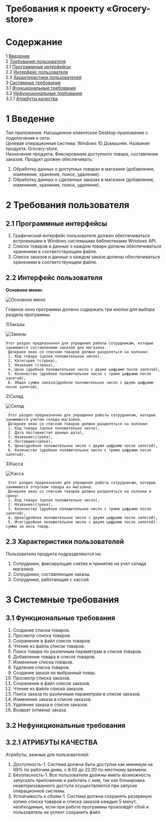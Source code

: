 
# Требования к проекту «Grocery-store»

# Содержание
1 [Введение](#intro)  
2 [Требования пользователя](#user_requirements)  
2.1 [Программные интерфейсы](#software_interfaces)  
2.2 [Интерфейс пользователя](#user_interface)  
2.3 [Характеристики пользователей](#user_specifications)    
3 [Системные требования](#system_requirements)  
3.1 [Функциональные требования](#functional_requirements)  
3.2 [Нефункциональные требования](#non-functional_requirements)  
3.2.1 [Атрибуты качества](#quality_attributes)  
 
<a name="intro"/>

# 1 Введение

Тип приложения: Насыщенное клиентское Desktop-приложение с подключения к сети.  
Целевая операционная система: Windows 10 Домашняя. 
Название продукта: Grocery-store.  
Назначение продукта: Фиксирование доступного товара, составление заказов.  Продукт должен обеспечивать:
1) Обработку данных о доступных товарах в магазине (добавление, изменение, хранение, поиск, удаление). 
2) Обработку данных о сделанных заказах в магазине (добавление, изменение, хранение, поиск, удаление).

<a name="user_requirements"/>

# 2 Требования пользователя

<a name="software_interfaces"/>

## 2.1 Программные интерфейсы
1) Графический интерфейс пользователя должен обеспечиваться встроенными в Windows системными библиотеками Windows API.
2) Список товаров и данные о каждом товаре должны обеспечиваться хранением в соответствующем файле. 
3) Список заказов и данные о каждом заказе должны обеспечиваться хранением в соответствующем файле.

<a name="user_interface"/>

## 2.2 Интерфейс пользователя

**Основное меню:**


![Основное меню](https://github.com/MaksimLT94/grocery-store/blob/master/Requirements/menu.png)

 Главное окно программы должно содержать три кнопки для выбора раздела программы: 
  
  1)Заказы
  
  ![Заказы](https://github.com/MaksimLT94/grocery-store/blob/master/Requirements/%D0%B7%D0%B0%D0%BA%D0%B0%D0%B7%D1%8B.png)
    
    Этот раздел предназначен для упрощения работы сотрудникам, которые занимаются составлением заказов для магазина.
     Дочернее окно со списком товаров должно разделяться на колонки: 
     1. Код товара (целое положительное число),  
     2. Категория (строка),  
     3. Название (строка),  
     4. Цена (дробное положительное число с двумя цифрами после запятой),
     5. Количество (дробное положительное число с тремя цифрами после запятой),
     6. Общая сумма заказа(дробное положительное число с двумя цифрами после запятой).
     
     
   2)Склад
   
   ![Склад](https://github.com/MaksimLT94/grocery-store/blob/master/Requirements/%D0%A1%D0%BA%D0%BB%D0%B0%D0%B4.png)
   
     Этот раздел предназначен для упрощения работы сотрудникам, которые занимаются учетом склада магазина.
     Дочернее окно со списком товаров должно разделяться на колонки: 
     1. Код товара (целое положительно число),
     2. Дата поставки(тип данных дата),
     3. Название(строка),
     4. Поставщик(срока),
     5. Цена(дробное положительное число с двумя цифрами после запятой),
     6. Количество (дробное положительное число с тремя цифрами после запятой).
     
     
   3)Касса
   
   ![Касса](https://github.com/MaksimLT94/grocery-store/blob/master/Requirements/%D0%9A%D0%B0%D1%81%D1%81%D0%B0.png)
   
     Этот раздел предназначен для упрощения работы сотрудникам, которые занимаются отпуском товара из магазина.
     Дочернее окно со списком товаров должно разделяться на колонки и сроку:
     1. Код товара (целое положительно число),
     2. Название(строка),
     3. Количество (дробное положительное число с тремя цифрами после запятой),
     4. Цена(дробное положительное число с двумя цифрами после запятой),
     5. Итог(дробное положительное число с двумя цифрами после запятой)-сумма за весь товар.
<a name="user_specifications"/>

## 2.3 Характеристики пользователей
Пользователи продукта подразделяются на: 
1) Сотрудники, фиксирующие снятие и принятие на учет склада магазина.
2) Сотрудники, составляющие заказы.
3) Сотрудники, работающие с кассой.

<a name="assumptions_and_dependencies"/>

<a name="system_requirements"/> 

# 3 Системные требования

<a name="functional_requirements"/>

## 3.1 Функциональные требования
1)  Создание списка товаров.
2)  Просмотр списка товаров.
3)  Сохранение в файл список товаров.
4)  Чтение из файла список товаров.
5)  Поиск товара по различным параметрам в списке товаров. 
6)  Добавление товара в список товаров.
7)  Изменение списка товаров.
8)  Удаление списка товаров.
9)  Создание заказа на выбранный товар.
10) Просмотр списка заказов. 
11) Сохранение в файл список заказов. 
12) Чтение из файла списка заказов. 
13) Поиск заказа по различным параметрам в списке заказов. 
14) Изменение заказа в списке заказов.  
15) Удаление заказа в списке заказов. 
16) Возврат (отмена) заказа. 

<a name="non-functional_requirements"/>

## 3.2 Нефункциональные требования

<a name="quality_attributes"/>

## 3.2.1 АТРИБУТЫ КАЧЕСТВА

Атрибуты, важные для пользователей:
1) Доступность-1. Система должна быть доступна как минимум на 99% по рабочим дням, с 8.00 до 22.00 по местному времени.
2) Безопасность-1. Все пользователи должны иметь возможность запускать приложение и работать с ним, так как блокировка неавторизованного доступа осуществляется при запуске операционной системы. 
3) Устойчивость к сбоям-1. Система должна сохранять резервную копию списка товаров и списка заказов каждые 5 минут, необходимые, если при работе программы произойдёт сбой и пользователь не успеет сохранить файл.

